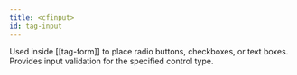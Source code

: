 ```yaml
---
title: <cfinput>
id: tag-input
---
```


Used inside [[tag-form]] to place radio buttons, checkboxes, or text boxes. Provides input
  validation for the specified control type.
